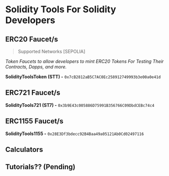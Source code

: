 # Solidity Tools For Solidity Developers

## ERC20 Faucet/s

> Supported Networks [SEPOLIA]

*Token Faucets to allow developers to mint ERC20 Tokens For Testing Their Contracts, Dapps, and more.*

**SolidityToolsToken (STT) -** `0x7cB2812aB5C7AC0Ec258912749993b3e00a0e41d`

## ERC721 Faucet/s

**SolidityTools721 (ST7) -** `0x3b9E43c005886D75991B356766C09DbdCEBc74c4`

## ERC1155 Faucet/s

**SolidityTools1155 -** `0x28E3Df3bdecc92B4Baa49a05121Ab0Cd02497116`

## Calculators

## Tutorials?? (Pending)
